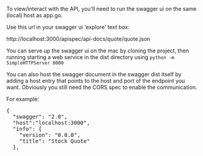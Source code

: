 To view/interact with the API, you'll need to run the swagger ui on the
same (local) host as app.go.

Use this url in your swagger ui 'explore' text box:

http://localhost:3000/apispec/api-docs/quote/quote.json

You can serve up the swagger ui on the mac by cloning the project, then
running starting a web service in the dist directory using
`python -m SimpleHTTPServer 8000`

You can also host the swagger document in the swagger dist itself by adding a host entry that points to the 
host and port of the endpoint you want. Obviously you still need the CORS spec to enable the communication.

For example:

<pre>
{
  "swagger": "2.0",
  "host":"localhost:3000",
  "info": {
    "version": "0.0.0",
    "title": "Stock Quote"
  },
</pre>


